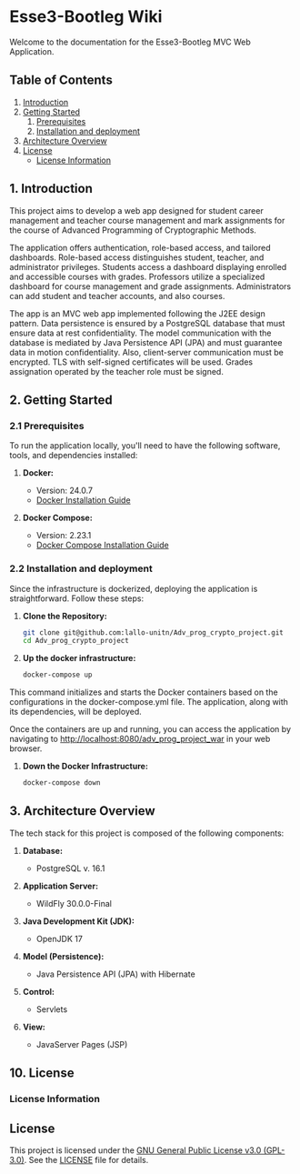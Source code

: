 # Esse3-Bootleg Wiki

Welcome to the documentation for the Esse3-Bootleg MVC Web Application.

## Table of Contents

1. [Introduction](#1-introduction)
2. [Getting Started](#2-getting-started)
    1. [Prerequisites](#21-prerequisites)
    2. [Installation and deployment](#22-installation-and-deployment)
3. [Architecture Overview](#3-architecture-overview)
4. [License](#4-license)
    - [License Information](#license-information)

## 1. Introduction

This project aims to develop a web app designed for student career management and teacher course management and mark assignments for the course of Advanced Programming of Cryptographic Methods.

The application offers authentication, role-based access, and tailored dashboards. Role-based access distinguishes student, teacher, and administrator privileges. 
Students access a dashboard displaying enrolled and accessible courses with grades. Professors utilize a specialized dashboard for course management and grade assignments.
Administrators can add student and teacher accounts, and also courses.

The app is an MVC web app implemented following the J2EE design pattern. 
Data persistence is ensured by a PostgreSQL database that must ensure data at rest confidentiality.
The model communication with the database is mediated by Java Persistence API (JPA) and must guarantee data in motion confidentiality.
Also, client-server communication must be encrypted. TLS with self-signed certificates will be used.
Grades assignation operated by the teacher role must be signed.

## 2. Getting Started

### 2.1 Prerequisites

To run the application locally, you'll need to have the following software, tools, and dependencies installed:

1. **Docker:**
   - Version: 24.0.7
   - [Docker Installation Guide](https://docs.docker.com/get-docker/)
  
2. **Docker Compose:**
   - Version: 2.23.1
   - [Docker Compose Installation Guide](https://docs.docker.com/compose/install/)

### 2.2 Installation and deployment

Since the infrastructure is dockerized, deploying the application is straightforward. Follow these steps:

1. **Clone the Repository:**
   ```bash
   git clone git@github.com:lallo-unitn/Adv_prog_crypto_project.git
   cd Adv_prog_crypto_project
2. **Up the docker infrastructure:**
   ```bash
   docker-compose up

This command initializes and starts the Docker containers based on the configurations in the docker-compose.yml file. The application, along with its dependencies, will be deployed.

Once the containers are up and running, you can access the application by navigating to [http://localhost:8080/adv_prog_project_war](http://localhost:8080/adv_prog_project_war) in your web browser.

1. **Down the Docker Infrastructure:**
   ```bash
   docker-compose down

## 3. Architecture Overview

The tech stack for this project is composed of the following components:

1. **Database:**
   - PostgreSQL v. 16.1

2. **Application Server:**
   - WildFly 30.0.0-Final

3. **Java Development Kit (JDK):**
   - OpenJDK 17

4. **Model (Persistence):**
   - Java Persistence API (JPA) with Hibernate

5. **Control:**
   - Servlets

6. **View:**
   - JavaServer Pages (JSP)


## 10. License

### License Information

## License

This project is licensed under the [GNU General Public License v3.0 (GPL-3.0)](https://opensource.org/licenses/GPL-3.0). See the [LICENSE](link-to-license-file) file for details.
